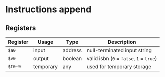 # Instructions append

## Registers

| Register | Usage     | Type    | Description                              |
| -------- | --------- | ------- | ---------------------------------------- |
| `$a0`    | input     | address | null-terminated input string             |
| `$v0`    | output    | boolean | valid isbn (`0` = `false`, `1` = `true`) |
| `$t0-9`  | temporary | any     | used for temporary storage               |
